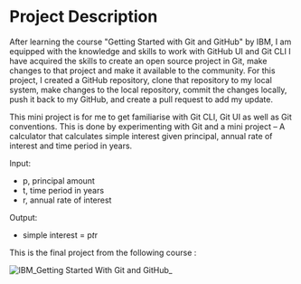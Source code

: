 # Project Description

After learning the course "Getting Started with Git and GitHub" by IBM, I am equipped with the knowledge and skills to work with GitHub UI and Git CLI I have acquired the skills to create an open source project in Git, make changes to that project and make it available to the community. For this project, I created a GitHub repository, clone that repository to my local system, make changes to the local repository, commit the changes locally, push it back to my GitHub, and create a pull request to add my update. 

This mini project is for me to get familiarise with Git CLI, Git UI as well as Git conventions. This is done by experimenting with Git and a mini project – A calculator that calculates simple interest given principal, annual rate of interest and time period in years.

Input:
   - p, principal amount
   - t, time period in years
   - r, annual rate of interest
   
Output:
   - simple interest = p*t*r

This is the final project from the following course :

![IBM_Getting Started With Git and GitHub_](https://user-images.githubusercontent.com/79074359/176373368-db339888-a916-477f-b027-759ca06f516c.png)
